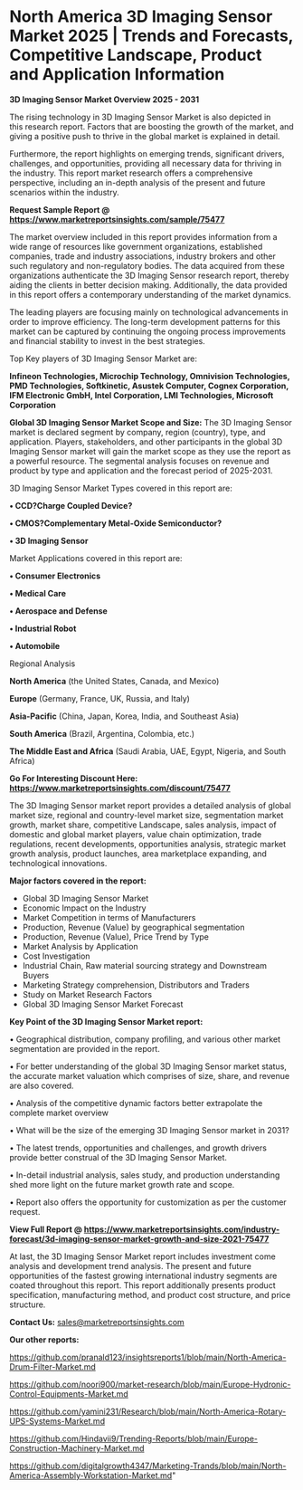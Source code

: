 # North America 3D Imaging Sensor Market 2025 | Trends and Forecasts, Competitive Landscape, Product and Application Information

<Strong> 3D Imaging Sensor Market Overview 2025 - 2031</strong>

The rising technology in 3D Imaging Sensor Market is also depicted in this research report. Factors that are boosting the growth of the market, and giving a positive push to thrive in the global market is explained in detail.

Furthermore, the report highlights on emerging trends, significant drivers, challenges, and opportunities, providing all necessary data for thriving in the industry. This report market research offers a comprehensive perspective, including an in-depth analysis of the present and future scenarios within the industry.

<strong>Request Sample Report @ <a href=https://www.marketreportsinsights.com/sample/75477>https://www.marketreportsinsights.com/sample/75477</a></strong>

The market overview included in this report provides information from a wide range of resources like government organizations, established companies, trade and industry associations, industry brokers and other such regulatory and non-regulatory bodies. The data acquired from these organizations authenticate the 3D Imaging Sensor research report, thereby aiding the clients in better decision making. Additionally, the data provided in this report offers a contemporary understanding of the market dynamics.

The leading players are focusing mainly on technological advancements in order to improve efficiency. The long-term development patterns for this market can be captured by continuing the ongoing process improvements and financial stability to invest in the best strategies.

Top Key players of 3D Imaging Sensor Market are:

<strong>Infineon Technologies, Microchip Technology, Omnivision Technologies, PMD Technologies, Softkinetic, Asustek Computer, Cognex Corporation, IFM Electronic GmbH, Intel Corporation, LMI Technologies, Microsoft Corporation</strong>

<strong><b>Global 3D Imaging Sensor Market Scope and Size:</b></strong>
The 3D Imaging Sensor market is declared segment by company, region (country), type, and application. Players, stakeholders, and other participants in the global 3D Imaging Sensor market will gain the market scope as they use the report as a powerful resource. The segmental analysis focuses on revenue and product by type and application and the forecast period of 2025-2031.

3D Imaging Sensor Market Types covered in this report are:

<strong>• CCD?Charge Coupled Device?

• CMOS?Complementary Metal-Oxide Semiconductor?

• 3D Imaging Sensor</strong>

Market Applications covered in this report are:

<strong>• Consumer Electronics

• Medical Care

• Aerospace and Defense

• Industrial Robot

• Automobile</strong> 

Regional Analysis

<strong>North America</strong> (the United States, Canada, and Mexico)

<strong>Europe</strong> (Germany, France, UK, Russia, and Italy)

<strong>Asia-Pacific</strong> (China, Japan, Korea, India, and Southeast Asia)

<strong>South America</strong> (Brazil, Argentina, Colombia, etc.)

<strong>The Middle East and Africa</strong> (Saudi Arabia, UAE, Egypt, Nigeria, and South Africa)

<strong>Go For Interesting Discount Here: <a href=https://www.marketreportsinsights.com/discount/75477>https://www.marketreportsinsights.com/discount/75477</a></strong>

The 3D Imaging Sensor market report provides a detailed analysis of global market size, regional and country-level market size, segmentation market growth, market share, competitive Landscape, sales analysis, impact of domestic and global market players, value chain optimization, trade regulations, recent developments, opportunities analysis, strategic market growth analysis, product launches, area marketplace expanding, and technological innovations.

<strong><b>Major factors covered in the report:</b></strong>
<ul>
  <li>Global 3D Imaging Sensor Market </li>
  <li>Economic Impact on the Industry</li>
  <li>Market Competition in terms of Manufacturers</li>
  <li>Production, Revenue (Value) by geographical segmentation</li>
  <li>Production, Revenue (Value), Price Trend by Type</li>
  <li>Market Analysis by Application</li>
  <li>Cost Investigation</li>
  <li>Industrial Chain, Raw material sourcing strategy and Downstream Buyers</li>
  <li>Marketing Strategy comprehension, Distributors and Traders</li>
  <li>Study on Market Research Factors</li>
  <li>Global 3D Imaging Sensor Market Forecast</li>
</ul>

<strong><b>Key Point of the 3D Imaging Sensor Market report:</b></strong>

• Geographical distribution, company profiling, and various other market segmentation are provided in the report.

• For better understanding of the global 3D Imaging Sensor market status, the accurate market valuation which comprises of size, share, and revenue are also covered.

• Analysis of the competitive dynamic factors better extrapolate the complete market overview

• What will be the size of the emerging 3D Imaging Sensor market in 2031?

• The latest trends, opportunities and challenges, and growth drivers provide better construal of the 3D Imaging Sensor Market.

• In-detail industrial analysis, sales study, and production understanding shed more light on the future market growth rate and scope.

• Report also offers the opportunity for customization as per the customer request.

<strong><b>View Full Report @ <a href=https://www.marketreportsinsights.com/industry-forecast/3d-imaging-sensor-market-growth-and-size-2021-75477>https://www.marketreportsinsights.com/industry-forecast/3d-imaging-sensor-market-growth-and-size-2021-75477</a></b></strong>


At last, the 3D Imaging Sensor Market report includes investment come analysis and development trend analysis. The present and future opportunities of the fastest growing international industry segments are coated throughout this report. This report additionally presents product specification, manufacturing method, and product cost structure, and price structure.

<strong>Contact Us:</strong>
sales@marketreportsinsights.com

<strong>Our other reports:</strong>

<a href=https://github.com/pranald123/insightsreports1/blob/main/North-America-Drum-Filter-Market.md>https://github.com/pranald123/insightsreports1/blob/main/North-America-Drum-Filter-Market.md</a>

<a href=https://github.com/noori900/market-research/blob/main/Europe-Hydronic-Control-Equipments-Market.md>https://github.com/noori900/market-research/blob/main/Europe-Hydronic-Control-Equipments-Market.md</a>

<a href=https://github.com/yamini231/Research/blob/main/North-America-Rotary-UPS-Systems-Market.md>https://github.com/yamini231/Research/blob/main/North-America-Rotary-UPS-Systems-Market.md</a>

<a href=https://github.com/Hindavii9/Trending-Reports/blob/main/Europe-Construction-Machinery-Market.md>https://github.com/Hindavii9/Trending-Reports/blob/main/Europe-Construction-Machinery-Market.md</a>

<a href=https://github.com/digitalgrowth4347/Marketing-Trands/blob/main/North-America-Assembly-Workstation-Market.md>https://github.com/digitalgrowth4347/Marketing-Trands/blob/main/North-America-Assembly-Workstation-Market.md</a>"
